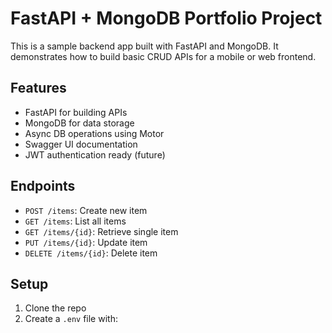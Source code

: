 # FastAPI + MongoDB Portfolio Project

This is a sample backend app built with FastAPI and MongoDB. It demonstrates how to build basic CRUD APIs for a mobile or web frontend.

## Features
- FastAPI for building APIs
- MongoDB for data storage
- Async DB operations using Motor
- Swagger UI documentation
- JWT authentication ready (future)

## Endpoints
- `POST /items`: Create new item
- `GET /items`: List all items
- `GET /items/{id}`: Retrieve single item
- `PUT /items/{id}`: Update item
- `DELETE /items/{id}`: Delete item

## Setup

1. Clone the repo
2. Create a `.env` file with:

